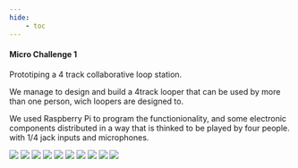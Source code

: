 ```yaml
---
hide:
    - toc
---
```


#### Micro Challenge 1



Prototiping a 4 track collaborative loop station.

We manage to design and build a 4track looper that can be used by more than one person, wich loopers are designed to.

We used Raspberry Pi to program the functionionality, and some electronic components distributed in a way that is thinked to be played by four people. with 1/4 jack inputs and microphones.

![](../images/MC01_01.JPG)
![](../images/MC01_02.JPG)
![](../images/MC01_03.JPG)
![](../images/MC01_04.JPG)
![](../images/MC01_05.PNG)
![](../images/MC01_06.PNG)
![](../images/MC01_07.jpg)
![](../images/MC01_08.JPG)
![](../images/MC01_09.JPG)
![](../images/MC01_10.JPG)







